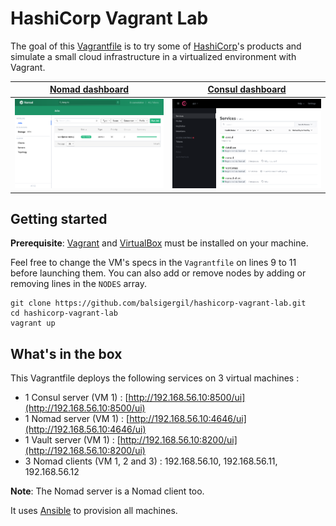 # HashiCorp Vagrant Lab

The goal of this [Vagrantfile](https://github.com/balsigergil/hashicorp-vagrant-lab/blob/master/Vagrantfile) is to try some of [HashiCorp](https://www.hashicorp.com/)'s products and simulate a small cloud infrastructure in a virtualized environment with Vagrant.

| [Nomad dashboard](http://192.168.56.10:4646/ui) | [Consul dashboard](http://192.168.56.10:8500/ui) |
| :---------------------------------------------: | :----------------------------------------------: |
|             ![](.github/nomad.png)              |             ![](.github/consul.png)              |

## Getting started

**Prerequisite**: [Vagrant](https://www.vagrantup.com/) and [VirtualBox](https://www.virtualbox.org/) must be installed on your machine.

Feel free to change the VM's specs in the `Vagrantfile` on lines 9 to 11 before launching them. You can also add or remove nodes by adding or removing lines in the `NODES` array.

```shell
git clone https://github.com/balsigergil/hashicorp-vagrant-lab.git
cd hashicorp-vagrant-lab
vagrant up
```

## What's in the box

This Vagrantfile deploys the following services on 3 virtual machines :

- 1 Consul server (VM 1) : [http://192.168.56.10:8500/ui](http://192.168.56.10:8500/ui)
- 1 Nomad server (VM 1) : [http://192.168.56.10:4646/ui](http://192.168.56.10:4646/ui)
- 1 Vault server (VM 1) : [http://192.168.56.10:8200/ui](http://192.168.56.10:8200/ui)
- 3 Nomad clients (VM 1, 2 and 3) : 192.168.56.10, 192.168.56.11, 192.168.56.12

**Note**: The Nomad server is a Nomad client too.

It uses [Ansible](https://docs.ansible.com/ansible/latest/index.html) to provision all machines.
